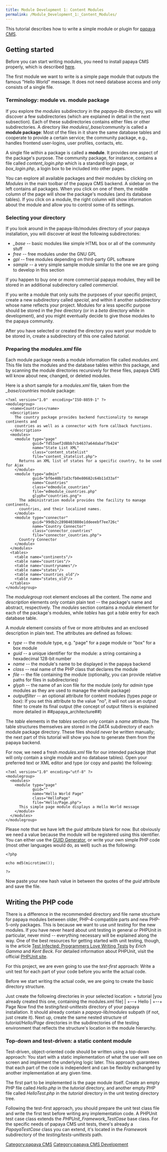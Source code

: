 ```yaml
---
title: Module Development 1: Content Modules
permalink: /Module_Development_1:_Content_Modules/
---
```


This tutorial describes how to write a simple module or plugin for [papaya CMS](/papaya_CMS.md).

Getting started
---------------

Before you can start writing modules, you need to install papaya CMS properly, which is described [here](/papaya_CMS_installation.md).

The first module we want to write is a simple page module that outputs the famous "Hello World" message. It does not need database access and only consists of a single file.

### Terminology: module vs. module package

If you explore the *modules* subdirectory in the *papaya-lib* directory, you will discover a few subdirectories (which are explained in detail in the next subsection). Each of these subdirectories contains either files or other subdirectories. A directory like *modules/_base/community* is called a **module package**: Most of the files in it share the same database tables and cooperate to provide a certain service; the community package, e.g., handles frontend user-logins, user profiles, contacts, etc.

A single file within a package is called a **module**. It provides one aspect of the package's purpose. The community package, for instance, contains a file called *content_login.php* which is a standard login page, or *box_login.php*, a login box to be included into other pages.

You can explore all available packages and their modules by clicking on *Modules* in the main toolbar of the papaya CMS backend. A sidebar on the left contains all packages. When you click on one of them, the middle column of the page will show the package's modules (and its database tables). If you click on a module, the right column will show information about the module and allow you to control some of its settings.

### Selecting your directory

If you look around in the papaya-lib/modules directory of your papaya installation, you will discover *at least* the following subdirectories:

-   *_base* -- basic modules like simple HTML box or all of the community stuff
-   *free* -- free modules under the GNU GPL
-   *gpl* -- free modules depending on third-party GPL software
-   *sample* -- a very simple sample module similar to the one we are going to develop in this section

If you happen to buy one or more commercial papaya modules, they will be stored in an additional subdirectory called *commercial*.

If you write a module that only suits the purposes of your specific project, create a new subdirectory called *special*, and within it another subdirectory whose name reflects your project. Modules for a less specific purpose should be stored in the *free* directory (or in a *beta* directory while in development), and you might eventually decide to give those modules to the papaya community.

After you have selected or created the directory you want your module to be stored in, create a subdirectory of this one called *tutorial*.

### Preparing the *modules.xml* file

Each module package needs a module information file called *modules.xml*. This file lists the modules and the database tables within this package, and by scanning the module directories recursively for these files, papaya CMS will know about new, changed, or deleted modules.

Here is a short sample for a *modules.xml* file, taken from the *_base/countries* module package:

~~~~ {.xml}
<?xml version="1.0"  encoding="ISO-8859-1" ?>
<modulegroup>
  <name>Countries</name>
  <description>
    The country package provides backend functionality to manage continents and
    countries as well as a connector with form callback functions.
  </description>
  <modules>
    <module type="page"
            guid="fd53aef2d8bb7cb4637a64dabaf7b424"
            name="State List XML"
            class="content_statelist"
            file="content_statelist.php">
      Returns an XML list of states for a specific country, to be used for Ajax
    </module>
    <module type="admin"
            guid="bf6e40b71d3cfb0e80682c64b11d33af"
            name="Countries"
            class="edmodule_countries"
            file="edmodule_countries.php"
            glyph="countries.png">
      The administration module provides the facility to manage continents,
      countries, and their localized names.
    </module>
    <module type="connector"
            guid="99db2c2898403880e1ddeeebf7ee726c"
            name="Country Connector"
            class="connector_countries"
            file="connector_countries.php">
      Country Connector
    </module>
  </modules>
  <tables>
    <table name="continents"/>
    <table name="countries"/>
    <table name="countrynames"/>
    <table name="states"/>
    <table name="countries_old"/>
    <table name="states_old"/>
  </tables>
</modulegroup>
~~~~

The *modulegroup* root element encloses all the content. The *name* and *description* elements only contain plain text -- the package's name and abstract, respectively. The *modules* section contains a *module* element for each of the package's modules, while *tables* has got a *table* entry for each database table.

A *module* element consists of five or more attributes and an enclosed description in plain text. The attributes are defined as follows:

-   *type* -- the module type, e.g. "page" for a page module or "box" for a box module
-   *guid* -- a unique identifier for the module: a string containing a hexadecimal 128-bit number
-   *name* -- the module's name to be displayed in the papaya backend
-   *class* -- real name of the PHP class that declares the module
-   *file* -- the file containing the module (optionally, you can provide relative paths for files in subdirectories)
-   *glyph* -- the name of an icon file for the module (only for *admin* type modules as they are used to manage the whole package)
-   *outputfilter* -- an optional attribute for content modules (types *page* or *box*): If you set this attribute to the value "no", it will not use an output filter to create its final output (the concept of output filters is explained more detailed in \#\#papaya_architecture\#\#)

The *table* elements in the *tables* section only contain a *name* attribute. The table structures themselves are stored in the *DATA* subdirectory of each module package directory. These files should *never* be written manually; the next part of this tutorial will show you how to generate them from the papaya backend.

For now, we need a fresh *modules.xml* file for our intended package (that will only contain a single module and no database tables). Open your preferred text or XML editor and type (or copy and paste) the following:

~~~~ {.xml}
<?xml version="1.0" encoding="utf-8" ?>
<modulegroup>
  <modules>
    <module type="page"
            guid=""
            name="Hello World Page"
            class="HelloPage"
            file="Hello/Page.php">
      This simple page module displays a Hello World message
    </module>
  </modules>
</modulegroup>
~~~~

Please note that we have left the *guid* attribute blank for now. But obviously we need a value because the module will be registered using this identifier. You can either use the [GUID Generator](http://community.papaya-cms.com/guid), or write your own simple PHP code (most other languages would do, as well) such as the following:

~~~~ {.php}
<?php

echo md5(microtime());

?>
~~~~

Now paste your new hash value in between the quotes of the *guid* attribute and save the file.

Writing the PHP code
--------------------

There is a difference in the recommended directory and file name structure for papaya modules between older, PHP-4-compatible parts and new PHP-5-only packages. This is because we want to use *unit testing* for the new modules. If you have never heard about unit testing in general or PHPUnit in particular, never mind -- everything necessary will be explained along the way. One of the best resources for getting started with unit testing, though, is the article [Test Infected: Programmers Love Writing Tests](http://junit.sourceforge.net/doc/testinfected/testing.htm) by *Erich Gamma* and *Kent Beck*. For detailed information about PHPUnit, visit the official [PHPUnit site](http://www.phpunit.de/).

For this project, we are even going to use the *test-first* approach: Write a unit test for each part of your code before you write the actual code.

Before we start writing the actual code, we are going to create the basic directory structure.

Just create the following directories in your selected location: + tutorial [you already created this one, containing the modules.xml file] | +--+ Hello | +--+ Page Now find the *testing/test-unittests* directory of your papaya installation. It should already contain a *papaya-lib/modules* subpath (if not, just create it). Next up, create the same nested structure of *tutorial/Hello/Page* directories in the subdirectories of the testing environment that reflects the structure's location in the module hierarchy.

### Top-down and test-driven: a static content module

Test-driven, object-oriented code should be written using a top-down approach: You start with a static implementation of what the user will see on screen and implement the underlying logic later. This approach guarantees that each part of the code is independent and can be flexibly exchanged by another implementation at any given time.

The first part to be implemented is the page module itself. Create an empty PHP file called *Hello.php* in the *tutorial* directory, and another empty PHP file called *HelloTest.php* in the *tutorial* directory in the unit testing directory tree.

Following the test-first approach, you should prepare the unit test class file and write the first test before writing any implementation code. A PHPUnit test case class extends the *PHPUnit_Framework_TestCase* base class. For the specific needs of papaya CMS unit tests, there's already a *PapayaTestCase* class you can extend, it's located in the *Framework* subdirectory of the *testing/tests-unittests* path.

[Category:papaya CMS](export_en/Category:papaya_CMS.md) [Category:papaya CMS Development](export_en/Category:papaya_CMS_Development.md)